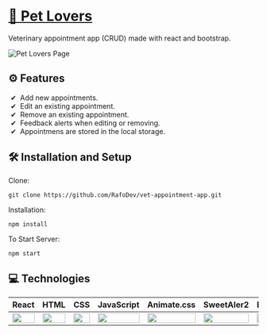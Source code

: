 # [🐶 Pet Lovers](https://petloverslp.netlify.app/) 

Veterinary appointment app (CRUD) made with react and bootstrap.

<img src="https://i.postimg.cc/3NK04kPt/pl-desktop.jpg" alt='Pet Lovers Page' style="max-width:600px"></img>

## ⚙ Features 
<ul style="list-style:'✔  '">
    <li>Add new appointments.</li>
    <li>Edit an existing appointment.</li>
    <li>Remove an existing appointment.</li>
    <li>Feedback alerts when editing or removing.</li>
    <li>Appointmens are stored in the local storage.</li>
</ul>

## 🛠 Installation and Setup

Clone:
<pre><code>git clone https://github.com/RafoDev/vet-appointment-app.git</code></pre>

Installation:

<pre><code>npm install</code></pre>


To Start Server:

<pre><code>npm start</code></pre>

## 💻 Technologies 
<table>
    <thead>
      <tr>
        <th>React</th>
        <th>HTML</th>
        <th>CSS</th>
        <th>JavaScript</th>
        <th>Animate.css</th>
        <th>SweetAler2</th>
        <th>Bootstrap</th>
      </tr>
    </thead>
    <tbody>
      <tr>
        <td>
          <img src="https://upload.wikimedia.org/wikipedia/commons/thumb/a/a7/React-icon.svg/1280px-React-icon.svg.png" width="100%" />
        </td>
        <td>
          <img src="https://i.postimg.cc/rF6WrLjr/html.png" width="100%" />
        </td>
        <td>
          <img src="https://i.postimg.cc/mgSDG9F2/css.png" width="100%" />
        </td>
        <td>
          <img
            src="https://upload.wikimedia.org/wikipedia/commons/thumb/9/99/Unofficial_JavaScript_logo_2.svg/1200px-Unofficial_JavaScript_logo_2.svg.png" width="100%" />
        </td>
        <td>
          <img
            src="https://i.postimg.cc/mkp40CNs/animate-css.png" width="100%" />
        </td>
        <td>
          <img
            src="https://sweetalert2.github.io/images/SweetAlert2.png" width="100%" />
        </td>
        <td>
          <img
            src="https://upload.wikimedia.org/wikipedia/commons/thumb/b/b2/Bootstrap_logo.svg/1200px-Bootstrap_logo.svg.png"
            width="100%" />
        </td>
      </tr>
    </tbody>
</table>
